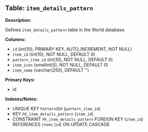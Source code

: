 ## Table: `item_details_pattern`

**Description:**

Defines `item_details_pattern` table in the World database.

**Columns:**
- `id` (int(10), PRIMARY KEY, AUTO_INCREMENT, NOT NULL)
- `item_id` (int(10), NOT NULL, DEFAULT 0)
- `pattern_item_id` (int(10), NOT NULL, DEFAULT 0)
- `item_icon` (smallint(5), NOT NULL, DEFAULT 0)
- `item_name` (varchar(250), DEFAULT '')

**Primary Keys:**
- id

**Indexes/Notes:**
- UNIQUE KEY `PatternIDX` (`pattern_item_id`)
- KEY `FK_item_details_pattern` (`item_id`)
- CONSTRAINT `FK_item_details_pattern` FOREIGN KEY (`item_id`) REFERENCES `items` (`id`) ON UPDATE CASCADE